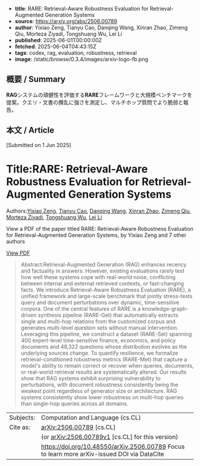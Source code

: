 <!-- metadata -->
- **title**: RARE: Retrieval-Aware Robustness Evaluation for Retrieval-Augmented Generation Systems
- **source**: https://arxiv.org/abs/2506.00789
- **author**: Yixiao Zeng, Tianyu Cao, Danqing Wang, Xinran Zhao, Zimeng Qiu, Morteza Ziyadi, Tongshuang Wu, Lei Li
- **published**: 2025-06-01T00:00:00Z
- **fetched**: 2025-06-04T04:43:15Z
- **tags**: codex, rag, evaluation, robustness, retrieval
- **image**: /static/browse/0.3.4/images/arxiv-logo-fb.png

## 概要 / Summary
**RAG**システムの頑健性を評価する**RARE**フレームワークと大規模ベンチマークを提案。クエリ・文書の攪乱に強さを測定し、マルチホップ質問でより脆弱と報告。

## 本文 / Article

[Submitted on 1 Jun 2025]

Title:RARE: Retrieval-Aware Robustness Evaluation for Retrieval-Augmented Generation Systems
============================================================================================

Authors:[Yixiao Zeng](https://arxiv.org/search/cs?searchtype=author&query=Zeng,+Y), [Tianyu Cao](https://arxiv.org/search/cs?searchtype=author&query=Cao,+T), [Danqing Wang](https://arxiv.org/search/cs?searchtype=author&query=Wang,+D), [Xinran Zhao](https://arxiv.org/search/cs?searchtype=author&query=Zhao,+X), [Zimeng Qiu](https://arxiv.org/search/cs?searchtype=author&query=Qiu,+Z), [Morteza Ziyadi](https://arxiv.org/search/cs?searchtype=author&query=Ziyadi,+M), [Tongshuang Wu](https://arxiv.org/search/cs?searchtype=author&query=Wu,+T), [Lei Li](https://arxiv.org/search/cs?searchtype=author&query=Li,+L)

View a PDF of the paper titled RARE: Retrieval-Aware Robustness Evaluation for Retrieval-Augmented Generation Systems, by Yixiao Zeng and 7 other authors

[View PDF](/pdf/2506.00789)
> Abstract:Retrieval-Augmented Generation (RAG) enhances recency and factuality in answers. However, existing evaluations rarely test how well these systems cope with real-world noise, conflicting between internal and external retrieved contexts, or fast-changing facts. We introduce Retrieval-Aware Robustness Evaluation (RARE), a unified framework and large-scale benchmark that jointly stress-tests query and document perturbations over dynamic, time-sensitive corpora. One of the central features of RARE is a knowledge-graph-driven synthesis pipeline (RARE-Get) that automatically extracts single and multi-hop relations from the customized corpus and generates multi-level question sets without manual intervention. Leveraging this pipeline, we construct a dataset (RARE-Set) spanning 400 expert-level time-sensitive finance, economics, and policy documents and 48,322 questions whose distribution evolves as the underlying sources change. To quantify resilience, we formalize retrieval-conditioned robustness metrics (RARE-Met) that capture a model's ability to remain correct or recover when queries, documents, or real-world retrieval results are systematically altered. Our results show that RAG systems exhibit surprising vulnerability to perturbations, with document robustness consistently being the weakest point regardless of generator size or architecture. RAG systems consistently show lower robustness on multi-hop queries than single-hop queries across all domains.

|  |  |
| --- | --- |
| Subjects: | Computation and Language (cs.CL) |
| Cite as: | [arXiv:2506.00789](https://arxiv.org/abs/2506.00789) [cs.CL] |
|  | (or  [arXiv:2506.00789v1](https://arxiv.org/abs/2506.00789v1) [cs.CL] for this version) |
|  | <https://doi.org/10.48550/arXiv.2506.00789> Focus to learn more  arXiv-issued DOI via DataCite |
